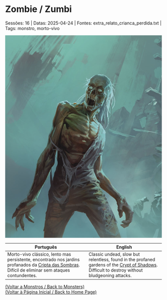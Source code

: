 
# Zombie / Zumbi

Sessões: 16 | Datas: 2025-04-24 | Fontes: extra_relato_crianca_perdida.txt | Tags: monstro, morto-vivo

![Zombie](zombie.jpeg)

| Português | English |
|-----------|---------|
| Morto-vivo clássico, lento mas persistente, encontrado nos jardins profanados da [Cripta das Sombras](cripta_das_sombras.md). Difícil de eliminar sem ataques contundentes. | Classic undead, slow but relentless, found in the profaned gardens of the [Crypt of Shadows](cripta_das_sombras.md). Difficult to destroy without bludgeoning attacks. |

[(Voltar a Monstros / Back to Monsters)](monstros.md)  
[(Voltar à Página Inicial / Back to Home Page)](home.md)
























